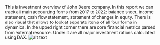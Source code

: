 This is investment overview of John Deere company. In this report we can track all main accounting forms from 2017 to 2022: balance sheet, income statement, 
cash flow statement, statement of changes in equity. There is also visual that allows to look at separate items of all four forms in dynamics. In the upped right 
corner there are core financial metrics parsed from external resource. Under it are all major investment rations calculated using DAX. 
![alt text](https://github.com/PavelStafeev/small_PowerBI_projects/blob/main/JohnDeere_report/Investemnt%20overview.png)

